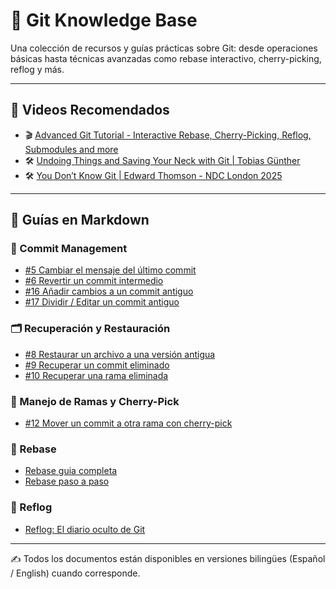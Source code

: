 # 🧠 Git Knowledge Base

Una colección de recursos y guías prácticas sobre Git: desde operaciones básicas hasta técnicas avanzadas como rebase interactivo, cherry-picking, reflog y más.

---

## 🎥 Videos Recomendados

- 🎬 [Advanced Git Tutorial - Interactive Rebase, Cherry-Picking, Reflog, Submodules and more](https://www.youtube.com/watch?v=qsTthZi23VE)
- 🛠️ [Undoing Things and Saving Your Neck with Git | Tobias Günther](https://www.youtube.com/watch?v=7A6hFIZflUw)
- 🛠️ [You Don’t Know Git | Edward Thomson - NDC London 2025](https://www.youtube.com/watch?v=DZI0Zl-1JqQ)

---

## 📘 Guías en Markdown

### 🔄 Commit Management

- [#5 Cambiar el mensaje del último commit](git_change_message_last_commit_bilingual.md)
- [#6 Revertir un commit intermedio](git_revert_middle_commit_bilingual.md)
- [#16 Añadir cambios a un commit antiguo](git_modify_old_commit_bilingual.md)
- [#17 Dividir / Editar un commit antiguo](split_commit_git_tutorial.md)

### 🗂️ Recuperación y Restauración

- [#8 Restaurar un archivo a una versión antigua](git_restore_old_file_bilingual.md)
- [#9 Recuperar un commit eliminado](git_reflog_recovery_bilingual.md)
- [#10 Recuperar una rama eliminada](git_reflog_recovery_bilingual.md)

### 🌿 Manejo de Ramas y Cherry-Pick

- [#12 Mover un commit a otra rama con cherry-pick](git_move_commit_between_branches.md)

### 📝 Rebase

- [Rebase guia completa](git_rebase_full_guide.md)
- [Rebase paso a paso](git_rebase_step_by_step.md)

### 📝 Reflog

- [Reflog: El diario oculto de Git](git_reflog_recovery_bilingual.md)

---

✍️ Todos los documentos están disponibles en versiones bilingües (Español / English) cuando corresponde.
